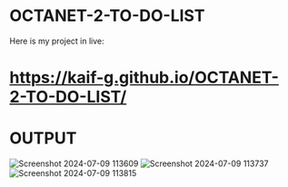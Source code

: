 # OCTANET-2-TO-DO-LIST
Here is my project in live:
# https://kaif-g.github.io/OCTANET-2-TO-DO-LIST/
# OUTPUT
![Screenshot 2024-07-09 113609](https://github.com/Kaif-g/OCTANET-2-TO-DO-LIST/assets/151158080/21b4aaa4-53a2-4d0d-8b0d-10610577c7ee)
![Screenshot 2024-07-09 113737](https://github.com/Kaif-g/OCTANET-2-TO-DO-LIST/assets/151158080/abd7ca58-b00a-4f83-847c-267c8cb766b4)
![Screenshot 2024-07-09 113815](https://github.com/Kaif-g/OCTANET-2-TO-DO-LIST/assets/151158080/06e44764-cec8-4f4c-ab61-797a04ed2a15)
